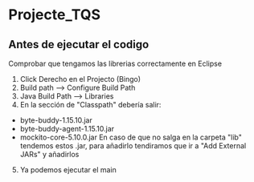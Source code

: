 # Projecte_TQS
## Antes de ejecutar el codigo
Comprobar que tengamos las librerias correctamente en Eclipse
1. Click Derecho en el Projecto (Bingo)
2. Build path --> Configure Build Path
3. Java Build Path --> Libraries
4. En la sección de "Classpath" debería salir:
* byte-buddy-1.15.10.jar
* byte-buddy-agent-1.15.10.jar
* mockito-core-5.10.0.jar
En caso de que no salga en la carpeta "lib" tendemos estos .jar, para añadirlo tendiramos que ir a "Add External JARs" y añadirlos
5. Ya podemos ejecutar el main
